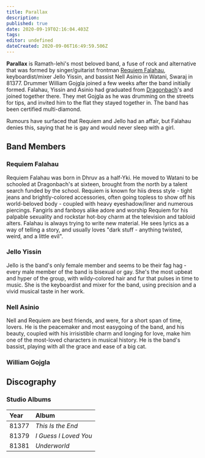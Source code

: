 ```yaml
---
title: Parallax
description: 
published: true
date: 2020-09-19T02:16:04.403Z
tags: 
editor: undefined
dateCreated: 2020-09-06T16:49:59.506Z
---
```


**Parallax** is Ramath-lehi's most beloved band, a fuse of rock and alternative that was formed by singer/guitarist frontman [Requiem Falahau](/characters/requiem-falahau), keyboardist/mixer Jello Yissin, and bassist Nell Asinio in Watani, Swaraj in 81377. Drummer William Gojgla joined a few weeks after the band initially formed. Falahau, Yissin and Asinio had graduated from [Dragonbach](/schools/dragonbachs-musical-academy)'s and joined together there. They met Gojgla as he was drumming on the streets for tips, and invited him to the flat they stayed together in. The band has been certified multi-diamond.

Rumours have surfaced that Requiem and Jello had an affair, but Falahau denies this, saying that he is gay and would never sleep with a girl.

## Band Members

### Requiem Falahau

Requiem Falahau was born in Dhruv as a half-Yki. He moved to Watani to be schooled at Dragonbach's at sixteen, brought from the north by a talent search funded by the school. Requiem is known for hiis dress style - tight jeans and brightly-colored accessories, often going topless to show off his world-beloved body - coupled with heavy eyeshadow/liner and numerous piercings. Fangirls and fanboys alike adore and worship Requiem for his palpable sexuality and rockstar hot-boy charm at the television and tabloid alters. Falahau is always trying to write new material. He sees lyrics as a way of telling a story, and usually loves "dark stuff - anything twisted, weird, and a little evil".

### Jello Yissin

Jello is the band's only female member and seems to be their fag hag - every male member of the band is bisexual or gay. She's the most upbeat and hyper of the group, with wildy-colored hair and fur that pulses in time to music. She is the keyboardist and mixer for the band, using precision and a vivid musical taste in her work. 

### Nell Asinio

Nell and Requiem are best friends, and were, for a short span of time, lovers. He is the peacemaker and most easygoing of the band, and his beauty, coupled with his irrisistible charm and longing for love, make him one of the most-loved characters in musical history. He is the band's bassist, playing with all the grace and ease of a big cat. 

### William Gojgla

## Discography

### Studio Albums

| Year    | Album          |
| :------ | :------------- |
| 81377   | *This Is the End* |
| 81379   | *I Guess I Loved You*|
| 81381   | *Underworld* |
